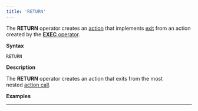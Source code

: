 ```yaml
---
title: 'RETURN'
---
```


The **RETURN** operator creates an [action](Actions.md) that implements [exit](Exit_RETURN_.md) from an action created by the [**EXEC** operator](Call_EXEC_.md).

**Syntax**

    RETURN

**Description**

The **RETURN** operator creates an action that exits from the most nested [action call](Call_EXEC_.md). 

**Examples**

************************************************************


  
